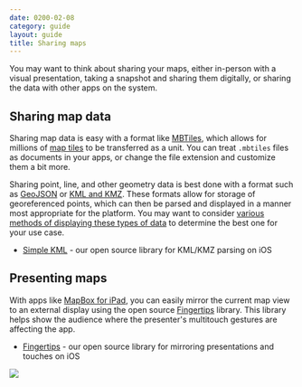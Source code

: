 ```yaml
---
date: 0200-02-08
category: guide
layout: guide
title: Sharing maps
---
```

You may want to think about sharing your maps, either in-person with a visual presentation, taking a snapshot and sharing them digitally, or sharing the data with other apps on the system. 

## Sharing map data

Sharing map data is easy with a format like [MBTiles](http://mbtiles.org), which allows for millions of [map tiles]({{site.baseurl}}/mobile/docs/tiles) to be transferred as a unit. You can treat `.mbtiles` files as documents in your apps, or change the file extension and customize them a bit more. 

Sharing point, line, and other geometry data is best done with a format such as [GeoJSON](http://geojson.org/) or [KML and KMZ](https://developers.google.com/kml/). These formats allow for storage of georeferenced points, which can then be parsed and displayed in a manner most appropriate for the platform. You may want to consider [various methods of displaying these types of data]({{site.baseurl}}/mobile/docs/data) to determine the best one for your use case. 

 * [Simple KML](https://github.com/mapbox/Simple-KML) - our open source library for KML/KMZ parsing on iOS

## Presenting maps

With apps like [MapBox for iPad]({{site.baseurl}}/ipad), you can easily mirror the current map view to an external display using the open source [Fingertips](http://github.com/developmentseed/fingertips) library. This library helps show the audience where the presenter's multitouch gestures are affecting the app. 

 * [Fingertips](http://github.com/developmentseed/fingertips) - our open source library for mirroring presentations and touches on iOS

![](http://farm4.staticflickr.com/3460/5734313608_cb3c1a2c6a.jpg)
